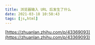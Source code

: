 ```yaml
---
title: 浏览器输入 URL 后发生了什么
date: 2021-03-18 10:58:43
tags: [js,html]
---
```


[https://zhuanlan.zhihu.com/p/43369093](https://zhuanlan.zhihu.com/p/43369093)